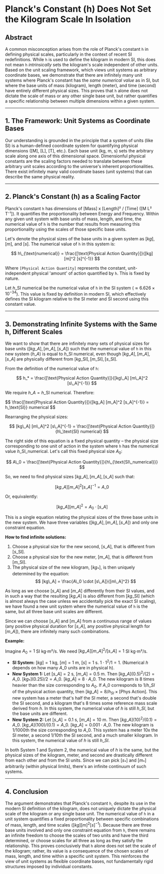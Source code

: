# Planck's Constant (h) Does Not Set the Kilogram Scale In Isolation

## Abstract

A common misconception arises from the role of Planck's constant `h` in defining physical scales, particularly in the context of recent SI redefinitions. While `h` is used to define the kilogram in modern SI, this does not mean `h` *intrinsically* sets the kilogram's scale independent of other units. Based on the unit scaling framework, which views unit systems as arbitrary coordinate bases, we demonstrate that there are infinitely many unit systems where Planck's constant has the *same numerical value* as in SI, but where the base units of mass (kilogram), length (meter), and time (second) have entirely different physical sizes. This proves that `h` alone does not dictate the scale of mass or any other single base unit, but rather quantifies a specific relationship between multiple dimensions within a given system.

---

## 1. The Framework: Unit Systems as Coordinate Bases

Our understanding is grounded in the principle that a system of units (like SI) is a human-defined coordinate system for quantifying physical dimensions ([M], [L], [T], etc.). Each base unit (kg, m, s) sets the arbitrary scale along one axis of this dimensional space. Dimensionful physical constants are the scaling factors needed to translate between these arbitrary unit scales according to the universe's inherent proportionalities. There exist infinitely many valid coordinate bases (unit systems) that can describe the same physical reality.

---

## 2. Planck's Constant (h) as a Scaling Factor

Planck's constant `h` has dimensions of [Mass] x [Length]² / [Time] ([M L² T⁻¹]). It quantifies the proportionality between Energy and Frequency. Within any given unit system with base units of mass, length, and time, the numerical value of `h` is the number that results from measuring this proportionality using the scales of those specific base units.

Let's denote the physical sizes of the base units in a given system as $[kg]$, $[m]$, and $[s]$. The numerical value of `h` in this system is:

$$ h\_{\text{numerical}} = \frac{[\text{Physical Action Quantity}]}{[kg] [m]^2 [s]^{-1}} $$

Where `[Physical Action Quantity]` represents the constant, unit-independent physical 'amount' of action quantified by `h`. This is fixed by nature.

Let $h\_\text{SI}$ numerical be the numerical value of `h` in the SI system ($\approx 6.626 \times 10^{-34}$). This value is fixed by definition in modern SI, which effectively defines the SI kilogram relative to the SI meter and SI second using this constant value.

---

## 3. Demonstrating Infinite Systems with the Same h, Different Scales

We want to show that there are infinitely many sets of physical sizes for base units $([kg\_A], [m\_A], [s\_A])$ such that the numerical value of `h` in this new system ($h\_A$) is equal to $h\_\text{SI}$ numerical, even though $[kg\_A], [m\_A], [s\_A]$ are physically different from $[kg\_{\text{SI}}], [m\_{\text{SI}}], [s\_{\text{SI}}]$.

From the definition of the numerical value of `h`:

$$ h_* = \frac{[\text{Physical Action Quantity}]}{[kg\_A] [m\_A]^2 [s\_A]^{-1}} $$

We require $h\_A = h\_\text{SI}$ numerical. Therefore:

$$ \frac{[\text{Physical Action Quantity}]}{[kg\_A] [m\_A]^2 [s\_A]^{-1}} = h\_\text{SI}} numerical $$

Rearranging the physical sizes:

$$ [kg\_A] [m\_A]^2 [s\_A]^{-1} = \frac{[\text{Physical Action Quantity}]}{h\_\text{SI} numerical} $$

The right side of this equation is a fixed physical quantity – the physical size corresponding to one unit of action in the system where `h` has the numerical value $h\_{\text{SI\_numerical}}$. Let's call this fixed physical size $A_0$:

$$ A\_0 = \frac{[\text{Physical Action Quantity}]}{h\_{\text{SI\_numerical}}} $$

So, we need to find physical sizes $[kg\_A], [m\_A], [s\_A]$ such that:

$$ [kg\_A] [m\_A]^2 [s\_A]^{-1} = A\_0 $$

Or, equivalently:

$$ [kg\_A] [m\_A]^2 = A_0 \cdot [s\_A] $$

This is a single equation relating the physical sizes of the three base units in the new system. We have three variables $([kg\_A], [m\_A], [s\_A])$ and only one constraint equation.

**How to find infinite solutions:**

1.  Choose a physical size for the new second, $[s\_A]$, that is different from $[s\_{\text{SI}}]$.
2.  Choose a physical size for the new meter, $[m\_A]$, that is different from $[m\_{\text{SI}}]$.
3.  The physical size of the new kilogram, $[kg_*]$, is then uniquely determined by the equation:
    $$ [kg\_A] = \frac{A\_0 \cdot [s\_A]}{[m\_A]^2} $$

As long as we choose $[s\_A]$ and $[m\_A]$ differently from their SI values, and in such a way that the resulting $[kg\_A]$ is also different from $[kg\_{\text{SI}}]$ (which is almost always the case unless we accidentally pick the exact SI scaling), we have found a new unit system where the numerical value of `h` is the same, but all three base unit scales are different.

Since we can choose $[s\_A]$ and $[m\_A]$ from a continuous range of values (any positive physical duration for $[s\_A]$, any positive physical length for $[m\_A]$), there are infinitely many such combinations.

**Example:**

Imagine $A_0 = 1$ SI kg⋅m²/s.
We need $[kg\_A][m\_A]^2/[s\_A] = 1$ SI kg⋅m²/s.

*   **SI System:** $[kg]=1$ kg, $[m]=1$ m, $[s]=1$ s. $1 \cdot 1^2 / 1 = 1$. (Numerical $h$ depends on how many $A\_0$ units are in physical h).
*   **New System 1:** Let $[s\_A] = 2$ s, $[m\_A] = 0.5$ m. Then $[kg\_A](0.5)^2/(2) = A\_0$. $[kg_*](0.25)/2 = A\_0$. $[kg\_A] = 8 \cdot A\_0$. The new kilogram is 8 times heavier than the size corresponding to $A_0$. If $A\_0$ corresponds to $1/h\_{SI}$ of the physical action quantity, then $[kg\_A] = 8 / h_{SI} \times [\text{Phys Action}]$. This new system has a meter that's half the SI meter, a second that's double the SI second, and a kilogram that's 8 times some reference mass scale derived from $h$. In this system, the numerical value of $h$ is still $h\_{SI}$, but the base units are different.
*   **New System 2:** Let $[s\_A] = 0.1$ s, $[m\_A] = 10$ m. Then $[kg\_A](10)^2/(0.1) = A\_0$. $[kg\_A](100)/(0.1) = A\_0$. $[kg\_A] = 0.001 \cdot A\_0$. The new kilogram is 1/1000th the size corresponding to $A\_0$. This system has a meter 10x the SI meter, a second 1/10th the SI second, and a much smaller kilogram. In this system, the numerical value of $h$ is still $h\_{SI}$.

In both System 1 and System 2, the numerical value of $h$ is the same, but the physical sizes of the kilogram, meter, and second are drastically different from each other and from the SI units. Since we can pick $[s_*]$ and $[m_*]$ arbitrarily (within physical limits), there's an infinite continuum of such systems.

---

## 4. Conclusion

The argument demonstrates that Planck's constant `h`, despite its use in the modern SI definition of the kilogram, does not uniquely dictate the physical scale of the kilogram or any single base unit. The numerical value of `h` in a unit system quantifies a fixed proportionality between specific combinations of mass, length, and time scales $([kg] [m]^2 [s]^{-1})$. Because there are three base units involved and only one constraint equation from `h`, there remains an infinite freedom to choose the scales of two units and have the third determined, or choose scales for all three as long as they satisfy the relationship. This proves conclusively that `h` alone does not set the scale of the kilogram; rather, its value is a consequence of the chosen scales of mass, length, and time within a specific unit system. This reinforces the view of unit systems as flexible coordinate bases, not fundamentally rigid structures imposed by individual constants.